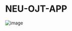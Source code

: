 # NEU-OJT-APP

![image](https://github.com/user-attachments/assets/880b46fe-6e60-4819-a2e0-81bd1d3f6b46)
